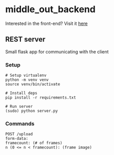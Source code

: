 # middle_out_backend

Interested in the front-end? Visit it [here](https://github.com/marceloneil/piepiper)

## REST server
Small flask app for communicating with the client

### Setup
```
# Setup virtualenv
python -m venv venv
source venv/bin/activate

# Install deps
pip install -r requirements.txt

# Run server
(sudo) python server.py
```

### Commands
```
POST /upload
form-data:
framecount: (# of frames)
n (0 <= n < framecount): (frame image)
```
